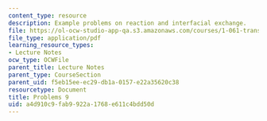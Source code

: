```yaml
---
content_type: resource
description: Example problems on reaction and interfacial exchange.
file: https://ol-ocw-studio-app-qa.s3.amazonaws.com/courses/1-061-transport-processes-in-the-environment-fall-2008/a4d910c9fab9922a1768e611c4bdd50d_problems9.pdf
file_type: application/pdf
learning_resource_types:
- Lecture Notes
ocw_type: OCWFile
parent_title: Lecture Notes
parent_type: CourseSection
parent_uid: f5eb15ee-ec29-db1a-0157-e22a35620c38
resourcetype: Document
title: Problems 9
uid: a4d910c9-fab9-922a-1768-e611c4bdd50d
---
```

